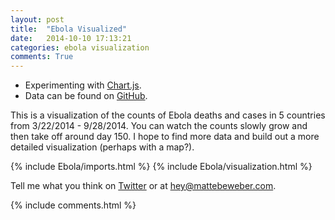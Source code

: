 ```yaml
---
layout: post
title:  "Ebola Visualized"
date:   2014-10-10 17:13:21
categories: ebola visualization
comments: True
---
```


+ Experimenting with [Chart.js](http://www.chartjs.org/).
+ Data can be found on [GitHub](https://github.com/cmrivers/ebola/blob/master/country_timeseries.json).

This is a visualization of the counts of Ebola deaths and cases in 5 countries from 3/22/2014 - 9/28/2014. You can watch the counts slowly grow and then take off around day 150. I hope to find more data and build out a more detailed visualization (perhaps with a map?).

{% include Ebola/imports.html %}
{% include Ebola/visualization.html %}

Tell me what you think on [Twitter](https://twitter.com/mattebeweber) or at [hey@mattebeweber.com](mailto:hey@mattebeweber.com).

{% include comments.html %}
